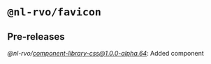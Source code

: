 # `@nl-rvo/favicon`

## Pre-releases

*@nl-rvo/component-library-css@1.0.0-alpha.64*:
Added component